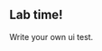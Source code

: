 <!-- .slide: data-background="url('img/lab2.jpg')" -->
<!-- .slide: class="lab" -->

## Lab time!

Write your own ui test.